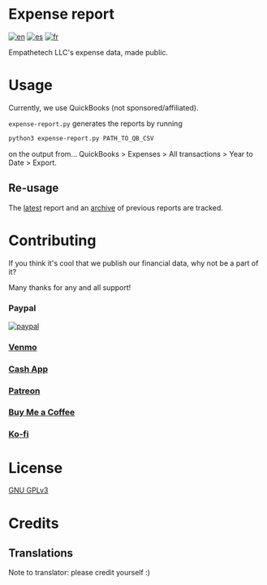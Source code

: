 # Expense report
[![en](https://img.shields.io/badge/lang-en-blue.svg)](https://github.com/Empathetech-LLC/expense-report/blob/main/README.md)
[![es](https://img.shields.io/badge/lang-es-red.svg)](https://github.com/Empathetech-LLC/expense-report/blob/main/README.es.md)
[![fr](https://img.shields.io/badge/lang-fr-white.svg)](https://github.com/Empathetech-LLC/expense-report/blob/main/README.fr.md)

Empathetech LLC's expense data, made public.

# Usage

Currently, we use QuickBooks (not sponsored/affiliated).

`expense-report.py` generates the reports by running

```bash
python3 expense-report.py PATH_TO_QB_CSV
```

on the output from... QuickBooks > Expenses > All transactions > Year to Date > Export.

## Re-usage

The [latest](./latest.csv) report and an [archive](./archive/) of previous reports are tracked.

# Contributing

If you think it's cool that we publish our financial data, why not be a part of it?

Many thanks for any and all support!

### Paypal

[![paypal](https://www.paypalobjects.com/en_US/i/btn/btn_donateCC_LG.gif)](https://www.paypal.com/donate/?hosted_button_id=NGEL6AB5A6KNL)

### [Venmo](https://venmo.com/empathetech)

### [Cash App](https://cash.app/$empathetech)

### [Patreon](https://patreon.com/empathetech)

### [Buy Me a Coffee](https://www.buymeacoffee.com/empathetech)

### [Ko-fi](https://ko-fi.com/empathetech)

# License

[GNU GPLv3](LICENSE)

# Credits

## Translations

Note to translator: please credit yourself :)